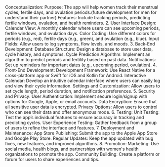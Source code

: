 Conceptualization:
Purpose: The app will help women track their menstrual cycles, fertile days, and ovulation periods.(future development for men for understand their partner)
Features: Include tracking periods, predicting fertile windows, ovulation, and health reminders.
2. User Interface Design:
Calendar View: A monthly calendar where users can see upcoming periods, fertile windows, and ovulation days.
Color Coding: Use different colors for periods (e.g., red), fertile days (e.g., green), and ovulation (e.g., blue).
Input Fields: Allow users to log symptoms, flow levels, and moods.
3. Back-End Development:
Database Structure: Design a database to store user data, cycle history, and symptoms.
Cycle Prediction Algorithm: Implement an algorithm to predict periods and fertility based on past data.
Notifications: Set up reminders for important dates (e.g., upcoming period, ovulation).
4. Front-End Development:
Development Framework: Use React Native for a cross-platform app or Swift for iOS and Kotlin for Android.
Interactive Calendar: Develop an intuitive calendar interface where users can easily log and view their cycle information.
Settings and Customization: Allow users to set cycle length, period duration, and notification preferences.
5. Security and Privacy:
User Authentication: Implement secure login/signup with options for Google, Apple, or email accounts.
Data Encryption: Ensure that all sensitive user data is encrypted.
Privacy Options: Allow users to control who can see their data and offer anonymous mode.
6. Testing:
Unit Testing: Test the app’s individual features to ensure accuracy in tracking and predicting cycles.
User Experience Testing: Gather feedback from a group of users to refine the interface and features.
7. Deployment and Maintenance:
App Store Publishing: Submit the app to the Apple App Store and Google Play Store.
Regular Updates: Keep the app updated with bug fixes, new features, and improved algorithms.
8. Promotion:
Marketing: Use social media, health blogs, and partnerships with women's health organizations to promote the app.
Community Building: Create a platform or forum for users to share experiences and tips.
